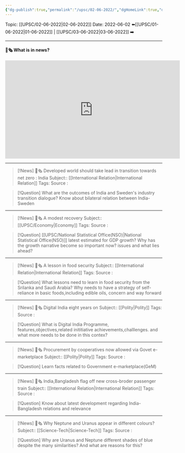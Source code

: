 ```yaml
---
{"dg-publish":true,"permalink":"/upsc/02-06-2022/","dgHomeLink":true,"dgPassFrontmatter":false}
---
```



Topic: [[UPSC/02-06-2022|02-06-2022]]
Date: 2022-06-02
⬅️[[UPSC/01-06-2022|01-06-2022]] | [[UPSC/03-06-2022|03-06-2022]] ➡️

----
#### 📰🗞️ What is in news? 
 <iframe width="560" height="315" src="https://www.youtube-nocookie.com/embed/videoseries?list=PL1sgm5x8M9FBddLMD9ZAEEYl6HoSAbej1" title="YouTube video player" frameborder="0" allow="accelerometer; autoplay; clipboard-write; encrypted-media; gyroscope; picture-in-picture" allowfullscreen></iframe>

----
>[!News] 📰🗞️ Developed world should take lead in transition towards net zero : India
>Subject:: [[International Relation|International Relation]]
>Tags: 
>Source : 

>[!Question] What are the outcomes of India and Sweden's industry transition dialogue? Know about bilateral relation between India-Sweden


---
>[!News] 📰🗞️ A modest recovery 
>Subject:: [[UPSC/Economy|Economy]]
>Tags: 
>Source : 

>[!Question] [[UPSC/National Statistical Office(NSO)|National Statistical Office(NSO)]] latest estimated for GDP growth? Why has the growth narrative become so important now? issues and what lies ahead?  


----
>[!News] 📰🗞️ A lesson in food security
>Subject:: [[International Relation|International Relation]]
>Tags: 
>Source : 

>[!Question] What lessons need to learn in food security from the Srilanka and Saudi Arabia? Why needs to have a strategy of self-reliance in basic foods,including edible oils, concern and way forward

----
>[!News] 📰🗞️ Digital India eight years on
>Subject:: [[Polity|Polity]]
>Tags: 
>Source : 

>[!Question] What is Digital India Programme, features,objectives,related inititiative achievements,challlenges. and what more needs to be done in this contex?

---
>[!News] 📰🗞️ Procurement by cooperatives now allowed via Govet e-marketplace
>Subject:: [[Polity|Polity]]
>Tags: 
>Source : 

>[!Question] Learn facts related to Government e-marketplace(GeM)

---
>[!News] 📰🗞️ India,Bangladesh flag off new cross-broder passenger train 
>Subject:: [[International Relation|International Relation]]
>Tags: 
>Source : 

>[!Question] Know about latest development regarding India-Bangladesh relations and relevance

---
>[!News] 📰🗞️ Why Neptune and Uranus appear in different colours?
>Subject:: [[Science-Tech|Science-Tech]]
>Tags: 
>Source : 

>[!Question] Why are Uranus and Neptune different shades of blue despite the many similarities? And what are reasons for this? 
